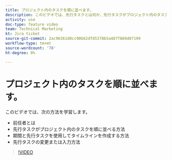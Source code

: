 ```yaml
---
title: プロジェクト内のタスクを順に並べます。
description: このビデオでは、先行タスクとは何か、先行タスクがプロジェクト内のタスクをシーケンスする方法、期間と先行タスクを使用してタイムラインを作成する方法、先行タスクを変更または入力する方法を説明します
activity: use
doc-type: feature video
team: Technical Marketing
kt: Jira ticket
source-git-commit: 2ac96361d0cc90b62dfd5378b5a487f889d07199
workflow-type: tm+mt
source-wordcount: '78'
ht-degree: 0%

---
```


# プロジェクト内のタスクを順に並べます。

このビデオでは、次の方法を学習します。

* 前任者とは
* 先行タスクがプロジェクト内のタスクを順に並べる方法
* 期間と先行タスクを使用してタイムラインを作成する方法
* 先行タスクの変更または入力方法

>[!VIDEO](https://video.tv.adobe.com/v/335091/?quality=12)